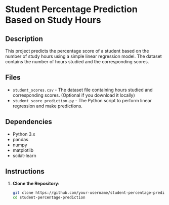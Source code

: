 # Student Percentage Prediction Based on Study Hours

## Description
This project predicts the percentage score of a student based on the number of study hours using a simple linear regression model. The dataset contains the number of hours studied and the corresponding scores.

## Files
- `student_scores.csv` - The dataset file containing hours studied and corresponding scores. (Optional if you download it locally)
- `student_score_prediction.py` - The Python script to perform linear regression and make predictions.

## Dependencies
- Python 3.x
- pandas
- numpy
- matplotlib
- scikit-learn

## Instructions

1. **Clone the Repository:**
   ```bash
   git clone https://github.com/your-username/student-percentage-prediction.git
   cd student-percentage-prediction

